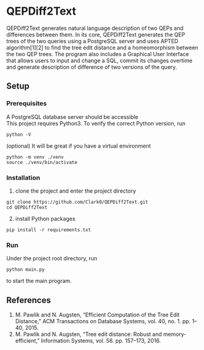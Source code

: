 # QEPDiff2Text

QEPDiff2Text generates natural language description of two QEPs and differences between them. In its core, QEPDiff2Text generates the QEP trees of the two queries using a PostgreSQL server and uses APTED algorithm\[1\]\[2\] to find the tree edit distance and a homeomorphism between the two QEP trees. The program also includes a Graphical User Interface that allows users to input and change a SQL, commit its changes overtime and generate description of difference of two versions of the query.

## Setup

### Prerequisites

A PostgreSQL database server should be accessible\
This project requires Python3. To verify the correct Python version, run

```
python -V
```

(optional) It will be great if you have a virtual environment

```
python -m venv ./venv
source ./venv/bin/activate
```

### Installation
1. clone the project and enter the project directory

```
git clone https://github.com/Clark0/QEPDiff2Text.git
cd QEPDiff2Text
```

2. install Python packages

```
pip install -r requirements.txt
```

### Run

Under the project root directory, run

```
python main.py
```

to start the main program.

## References

1.	M. Pawlik and N. Augsten, “Efficient Computation of the Tree Edit Distance,” ACM Transactions on Database Systems, vol. 40, no. 1. pp. 1–40, 2015.
2.	M. Pawlik and N. Augsten, “Tree edit distance: Robust and memory-efficient,” Information Systems, vol. 56. pp. 157–173, 2016.